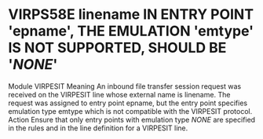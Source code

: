 # VIRPS58E linename IN ENTRY POINT 'epname', THE EMULATION 'emtype' IS NOT SUPPORTED, SHOULD BE '$NONE$'
Module
    VIRPESIT
Meaning
    An inbound file transfer session request was received on the VIRPESIT line whose external name is linename. The request was assigned to entry point epname, but the entry point specifies emulation type emtype which is not compatible with the VIRPESIT protocol.
Action
    Ensure that only entry points with emulation type $NONE$ are specified in the rules and in the line definition for a VIRPESIT line.
